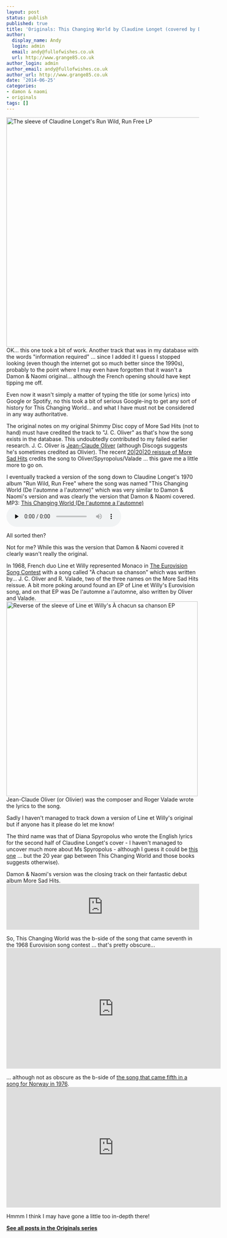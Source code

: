 ```yaml
---
layout: post
status: publish
published: true
title: 'Originals: This Changing World by Claudine Longet (covered by Damon & Naomi)'
author:
  display_name: Andy
  login: admin
  email: andy@fullofwishes.co.uk
  url: http://www.grange85.co.uk
author_login: admin
author_email: andy@fullofwishes.co.uk
author_url: http://www.grange85.co.uk
date: '2014-06-25'
categories:
- damon & naomi
- originals
tags: []
---
```

<p><img src="https://media.fullofwishes.co.uk/00-misc/pictures/claudine-longet-run-wild-run-free.jpg" width="600" height="600" class="aligncenter" alt="The sleeve of Claudine Longet's Run Wild, Run Free LP" /><br />
OK... this one took a bit of work. Another track that was in my database with the words "information required" ... since I added it I guess I stopped looking (even though the internet got so much better since the 1990s), probably to the point where I may even have forgotten that it wasn't a Damon & Naomi original... although the French opening should have kept tipping me off.</p>
<p>Even now it wasn't simply a matter of typing the title (or some lyrics) into Google or Spotify, no this took a bit of serious Google-ing to get any sort of history for This Changing World... and what I have must not be considered in any way authoritative.</p>
<p>The original notes on my original Shimmy Disc copy of More Sad Hits (not to hand) must have credited the track to "J. C. Oliver" as that's how the song exists in the database. This undoubtedly contributed to my failed earlier research. J. C. Oliver is <a href="http://www.discogs.com/artist/643478-Jean-Claude-Olivier-2?type=Credits&filter_anv=1&anv=Jean-Claude%20Oliver">Jean-Claude Oliver</a> (although Discogs suggests he's sometimes credited as Olivier). The recent <a href="http://damonandnaomi.bandcamp.com/album/more-sad-hits">20|20|20 reissue of More Sad Hits</a> credits the song to Oliver/Spyropolus/Valade ... this gave me a little more to go on.</p>
<p>I eventually tracked a version of the song down to Claudine Longet's 1970 album "Run Wild, Run Free" where the song was named "This Changing World (De l'automne a l'automne)" which was very similar to Damon & Naomi's version and was clearly the version that Damon & Naomi covered.<br />
MP3: <a href="https://media.fullofwishes.co.uk/00-misc/audio/10-claudine-longet-this-changing-world.mp3">This Changing World (De l'automne a l'automne)</a><br />
<audio src="https://media.fullofwishes.co.uk/00-misc/audio/10-claudine-longet-this-changing-world.mp3" preload="none" controls /><br />
Claudine Longet has had an eventful live. She was married to Andy Williams, and later was convicted of accidentally shooting her boyfriend - there's plenty on the internet about her, I haven't gone much beyond her <a href="http://en.wikipedia.org/wiki/Claudine_Longet">Wikipedia page for now</a>.</p>
<p>All sorted then?</p>
<p>Not for me? While this was the version that Damon & Naomi covered it clearly wasn't really the original.</p>
<p>In 1968, French duo Line et Willy represented Monaco in <a href="http://en.wikipedia.org/wiki/Eurovision_Song_Contest_1968">The Eurovision Song Contest</a> with a song called "À chacun sa chanson" which was written by... J. C. Oliver and R. Valade, two of the three names on the More Sad Hits reissue. A bit more poking around found an EP of Line et Willy's Eurovision song, and on that EP was De l'automne a l'automne, also written by Oliver and Valade.<br />
<img src="https://media.fullofwishes.co.uk/00-misc/pictures/line-et-willy-a-chacun.jpg" width="500" height="509" alt="Reverse of the sleeve of Line et Willy's À chacun sa chanson EP" class="aligncenter" /><br />
Jean-Claude Oliver (or Olivier) was the composer and Roger Valade wrote the lyrics to the song.</p>
<p>Sadly I haven't managed to track down a version of Line et Willy's original but if anyone has it please do let me know!</p>
<p>The third name was that of Diana Spyropolus who wrote the English lyrics for the second half of Claudine Longet's cover - I haven't managed to uncover much more about Ms Spyropolus - although I guess it could be <a href="https://www.goodreads.com/author/show/259288.Diana_Spyropulos">this one</a> ... but the 20 year gap between This Changing World and those books suggests otherwise).</p>
<p>Damon & Naomi's version was the closing track on their fantastic debut album More Sad Hits.<br />
<iframe style="border: 0; width: 100%; height: 120px;" src="https://bandcamp.com/EmbeddedPlayer/album=4050036211/size=large/bgcol=ffffff/linkcol=0687f5/tracklist=false/artwork=small/track=1612917842/transparent=true/" seamless><a href="http://damonandnaomi.bandcamp.com/album/more-sad-hits">More Sad Hits by Damon & Naomi</a></iframe></p>
<p>So, This Changing World was the b-side of the song that came seventh in the 1968 Eurovision song contest ... that's pretty obscure...<br />
<iframe width="560" height="315" src="https://www.youtube.com/embed/aJ7y5Z6pplM" frameborder="0" allowfullscreen></iframe>
<p>... although not as obscure as the b-side of <a href="http://en.wikipedia.org/wiki/My_Lovely_Horse">the song that came fifth in a song for Norway in 1976</a>.<br />
<iframe width="560" height="315" src="https://www.youtube.com/embed/jzYzVMcgWhg" frameborder="0" allowfullscreen></iframe>
<p>Hmmm I think I may have gone a little too in-depth there!</p>
<p><strong><a href="/category/originals/" title="List: Originals">See all posts in the Originals series</a></strong></p>
